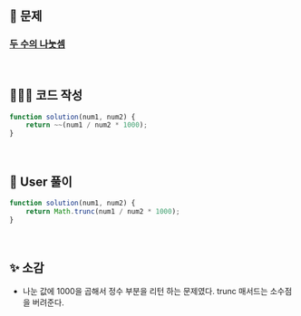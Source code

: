 ## 📄 문제 

### [두 수의 나눗셈](https://school.programmers.co.kr/learn/courses/30/lessons/120806)

<br>

## 🧚🏻‍♀️ 코드 작성

```javascript
function solution(num1, num2) {
    return ~~(num1 / num2 * 1000);
}
```

<br>

## 📝 User 풀이

```javascript
function solution(num1, num2) {
    return Math.trunc(num1 / num2 * 1000);
}
```

<br>

## ✨ 소감

+ 나눈 값에 1000을 곱해서 정수 부분을 리턴 하는 문제였다. trunc 매서드는 소수점을 버려준다.